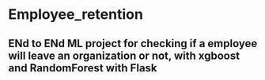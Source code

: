 # Employee_retention

## ENd to ENd ML project for checking if a employee will leave an organization or not, with xgboost and RandomForest with Flask
